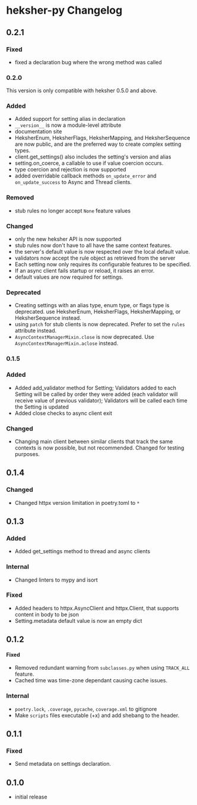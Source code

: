 # heksher-py Changelog
## 0.2.1
### Fixed
* fixed a declaration bug where the wrong method was called
### 0.2.0
This version is only compatible with heksher 0.5.0 and above.
### Added
* Added support for setting alias in declaration
* `__version__` is now a module-level attribute
* documentation site
* HeksherEnum, HeksherFlags, HeksherMapping, and HeksherSequence are now public, and are the 
  preferred way to create complex setting types.
* client.get_settings() also includes the setting's version and alias
* setting.on_coerce, a callable to use if value coercion occurs.
* type coercion and rejection is now supported
* added overridable callback methods ```on_update_error``` and ```on_update_success``` to Async and
  Thread clients.
### Removed
* stub rules no longer accept `None` feature values
### Changed
* only the new heksher API is now supported
* stub rules now don't have to all have the same context features.
* the server's default value is now respected over the local default value.
* validators now accept the rule object as retrieved from the server
* Each setting now only requires its configurable features to be specified.
* If an async client fails startup or reload, it raises an error.
* default values are now required for settings.
### Deprecated
* Creating settings with an alias type, enum type, or flags type is deprecated. use HeksherEnum, HeksherFlags, 
  HeksherMapping, or HeksherSequence instead.
* using ``patch`` for stub clients is now deprecated. Prefer to set the ``rules`` attribute instead.
* ``AsyncContextManagerMixin.close`` is now deprecated. Use ``AsyncContextManagerMixin.aclose`` instead.
### 0.1.5
### Added
* Added add_validator method for Setting; Validators added to each Setting will be called by order they were added 
  (each validator will receive value of previous validator); Validators will be called each time the Setting is updated
* Added close checks to async client exit
### Changed
* Changing main client between similar clients that track the same contexts is now possible, but not recommended. Changed for testing purposes.
## 0.1.4
### Changed
* Changed httpx version limitation in poetry.toml to `*`
## 0.1.3
### Added
* Added get_settings method to thread and async clients
### Internal
* Changed linters to mypy and isort
### Fixed
* Added headers to httpx.AsyncClient and httpx.Client, that supports content in body to be json
* Setting.metadata default value is now an empty dict
## 0.1.2
#### Fixed
* Removed redundant warning from `subclasses.py` when using `TRACK_ALL` feature.
* Cached time was time-zone dependant causing cache issues.
### Internal
* `poetry.lock`, `.coverage`, `pycache`, `coverage.xml` to gitignore
* Make `scripts` files executable (+x) and add shebang to the header.
## 0.1.1
### Fixed
* Send metadata on settings declaration.
## 0.1.0
* initial release
